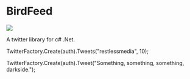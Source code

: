 BirdFeed
========

<img ng-src="https://ci.appveyor.com/api/projects/status/5tfqpv0u3k9wog6b?svg=true" src="https://ci.appveyor.com/api/projects/status/5tfqpv0u3k9wog6b?svg=true">

A twitter library for c# .Net.

TwitterFactory.Create(auth).Tweets("restlessmedia", 10);

TwitterFactory.Create(auth).Tweet("Something, something, something, darkside.");
